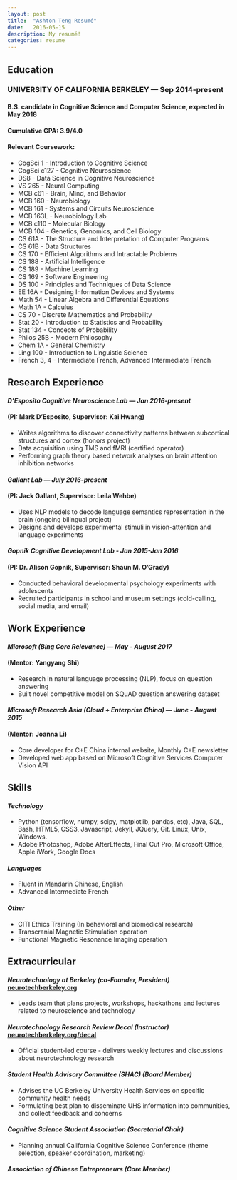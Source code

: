 ```yaml
---
layout: post
title:  "Ashton Teng Resumé"
date:   2016-05-15
description: My resumé!
categories: resume
---
```

## Education


### UNIVERSITY OF CALIFORNIA BERKELEY — Sep 2014-present

#### B.S. candidate in Cognitive Science and Computer Science, expected in May 2018

#### Cumulative GPA: 3.9/4.0

#### Relevant Coursework:

* CogSci 1 - Introduction to Cognitive Science
* CogSci c127 - Cognitive Neuroscience
* DS8 - Data Science in Cognitive Neuroscience
* VS 265 - Neural Computing
* MCB c61 - Brain, Mind, and Behavior
* MCB 160 - Neurobiology
* MCB 161 - Systems and Circuits Neuroscience
* MCB 163L - Neurobiology Lab
* MCB c110 - Molecular Biology
* MCB 104 - Genetics, Genomics, and Cell Biology
* CS 61A - The Structure and Interpretation of Computer Programs
* CS 61B - Data Structures
* CS 170 - Efficient Algorithms and Intractable Problems
* CS 188 - Artificial Intelligence
* CS 189 - Machine Learning
* CS 169 - Software Engineering
* DS 100 - Principles and Techniques of Data Science
* EE 16A - Designing Information Devices and Systems
* Math 54 - Linear Algebra and Differential Equations
* Math 1A - Calculus
* CS 70 - Discrete Mathematics and Probability
* Stat 20 - Introduction to Statistics and Probability
* Stat 134 - Concepts of Probability
* Philos 25B - Modern Philosophy
* Chem 1A - General Chemistry
* Ling 100 - Introduction to Linguistic Science
* French 3, 4 - Intermediate French, Advanced Intermediate French

## Research Experience

#### *D’Esposito Cognitive Neuroscience Lab — Jan 2016-present*

#### (PI: Mark D’Esposito, Supervisor: Kai Hwang)

* Writes algorithms to discover connectivity patterns between subcortical structures and cortex (honors project)
* Data acquisition using TMS and fMRI (certified operator)
* Performing graph theory based network analyses on brain attention inhibition networks

#### *Gallant Lab — July 2016-present*

#### (PI: Jack Gallant, Supervisor: Leila Wehbe)

* Uses NLP models to decode language semantics representation in the brain (ongoing bilingual project)
* Designs and develops experimental stimuli in vision-attention and language experiments

#### *Gopnik Cognitive Development Lab - Jan 2015-Jan 2016*

#### (PI: Dr. Alison Gopnik, Supervisor: Shaun M. O’Grady)

* Conducted behavioral developmental psychology experiments with adolescents
* Recruited participants in school and museum settings (cold-calling, social media, and email)

## Work Experience

#### *Microsoft (Bing Core Relevance) — May - August 2017*

#### (Mentor: Yangyang Shi)

* Research in natural language processing (NLP), focus on question answering
* Built novel competitive model on SQuAD question answering dataset

#### *Microsoft Research Asia (Cloud + Enterprise China) — June - August 2015*

#### (Mentor: Joanna Li)

* Core developer for C+E China internal website, Monthly C+E newsletter
* Developed web app based on Microsoft Cognitive Services Computer Vision API

## Skills

#### *Technology*
* Python (tensorflow, numpy, scipy, matplotlib, pandas, etc), Java, SQL, Bash, HTML5, CSS3, Javascript, Jekyll, JQuery, Git. Linux, Unix, Windows.
* Adobe Photoshop, Adobe AfterEffects, Final Cut Pro, Microsoft Office, Apple iWork, Google Docs

#### *Languages*
* Fluent in Mandarin Chinese, English
* Advanced Intermediate French

#### *Other*
* CITI Ethics Training (In behavioral and biomedical research)
* Transcranial Magnetic Stimulation operation
* Functional Magnetic Resonance Imaging operation

## Extracurricular

#### *Neurotechnology at Berkeley (co-Founder, President)* [neurotechberkeley.org](http://neurotechberkeley.org)

* Leads team that plans projects, workshops, hackathons and lectures related to neuroscience and technology

#### *Neurotechnology Research Review Decal (Instructor)* [neurotechberkeley.org/decal](http://neurotechberkeley.org/decal)

* Official student-led course - delivers weekly lectures and discussions about neurotechnology research

#### *Student Health Advisory Committee (SHAC) (Board Member)*

* Advises the UC Berkeley University Health Services on specific community health needs
* Formulating best plan to disseminate UHS information into communities, and collect feedback and concerns

#### *Cognitive Science Student Association (Secretarial Chair)*

* Planning annual California Cognitive Science Conference (theme selection, speaker coordination, marketing)

#### *Association of Chinese Entrepreneurs (Core Member)*